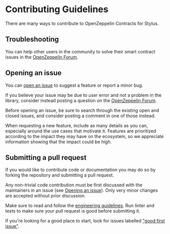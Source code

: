 # Contributing Guidelines

There are many ways to contribute to OpenZeppelin Contracts for Stylus.

## Troubleshooting

You can help other users in the community to solve their smart contract issues
in the [OpenZeppelin Forum].

[OpenZeppelin Forum]: https://forum.openzeppelin.com/

## Opening an issue

You can [open an issue] to suggest a feature or report a minor bug.

If you believe your issue may be due to user error and not a problem in the
library, consider instead posting a question on the [OpenZeppelin Forum].

Before opening an issue, be sure to search through the existing open and closed
issues, and consider posting a comment in one of those instead.

When requesting a new feature, include as many details as you can, especially
around the use cases that motivate it. Features are prioritized according to
the impact they may have on the ecosystem, so we appreciate information showing
that the impact could be high.

[open an issue]: https://github.com/OpenZeppelin/stylus-test-helpers/issues/new/choose

## Submitting a pull request

If you would like to contribute code or documentation you may do so by forking
the repository and submitting a pull request.

Any non-trivial code contribution must be first discussed with the maintainers
in an issue (see [Opening an issue](#opening-an-issue)). Only very minor
changes are accepted without prior discussion.

Make sure to read and follow the [engineering guidelines](./GUIDELINES.md). Run
linter and tests to make sure your pull request is good before submitting it.

If you're looking for a good place to start, look for issues labelled
["good first issue"].

["good first issue"]: https://github.com/OpenZeppelin/stylus-test-helpers/labels/good%20first%20issue!

